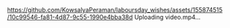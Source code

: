 https://github.com/KowsalyaPeraman/laboursday_wishes/assets/155874515/10c99546-fa81-4d87-9c55-1990e4bba38d
Uploading video.mp4…

